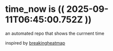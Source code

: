 # time_now is (( 2025-09-11T06:45:00.752Z ))

an automated repo that shows the currnent time

inspired by [breakingheatmap](https://github.com/breakingheatmap/breakingheatmap)